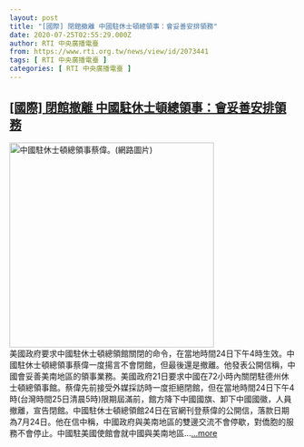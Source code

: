 ```yaml
---
layout: post
title: "[國際] 閉館撤離 中國駐休士頓總領事：會妥善安排領務"
date: 2020-07-25T02:55:29.000Z
author: RTI 中央廣播電臺
from: https://www.rti.org.tw/news/view/id/2073441
tags: [ RTI 中央廣播電臺 ]
categories: [ RTI 中央廣播電臺 ]
---
```

<!--1595645729000-->
[[國際] 閉館撤離 中國駐休士頓總領事：會妥善安排領務](https://www.rti.org.tw/news/view/id/2073441)
------

<div>
<img src="https://static.rti.org.tw/assets/thumbnails/2020/07/23/5905a69418acdce830fb026d3d73e656.jpg" width="360" alt="中國駐休士頓總領事蔡偉。(網路圖片)" title="中國駐休士頓總領事蔡偉。(網路圖片)"><br>美國政府要求中國駐休士頓總領館關閉的命令，在當地時間24日下午4時生效。中國駐休士頓總領事蔡偉一度揚言不會閉館，但最後還是撤離。他發表公開信稱，中國會妥善美南地區的領事業務。美國政府21日要求中國在72小時內關閉駐德州休士頓總領事館。蔡偉先前接受外媒採訪時一度拒絕閉館，但在當地時間24日下午4時(台灣時間25日清晨5時)限期屆滿前，館方降下中國國旗、卸下中國國徽，人員撤離，宣告閉館。中國駐休士頓總領館24日在官網刊登蔡偉的公開信，落款日期為7月24日。他在信中稱，中國政府與美南地區的雙邊交流不會停歇，對僑胞的服務不會停止。中國駐美國使館會就中國與美南地區...<a target="_blank" href="https://www.rti.org.tw/news/view/id/2073441">...more</a>
</div>
